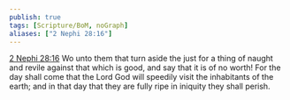 ```yaml
---
publish: true
tags: [Scripture/BoM, noGraph]
aliases: ["2 Nephi 28:16"]
---
```

[2 Nephi 28:16](https://churchofjesuschrist.org/study/scriptures/bofm/2-ne/28?lang=eng&id=p16#p16) Wo unto them that turn aside the just for a thing of naught and revile against that which is good, and say that it is of no worth! For the day shall come that the Lord God will speedily visit the inhabitants of the earth; and in that day that they are fully ripe in iniquity they shall perish.
